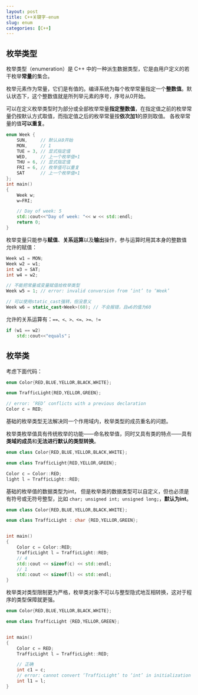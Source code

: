 ```yaml
---
layout: post
title: C++关键字-enum
slug: enum
categories: [C++]
---
```

## 枚举类型
枚举类型（enumeration）是 C++ 中的一种派生数据类型，它是由用户定义的若干枚举**常量**的集合。

枚举元素作为常量，它们是有值的。编译系统为每个枚举常量指定一个**整数值**。默认状态下，这个整数值就是所列举元素的序号，序号从0开始。

可以在定义枚举类型时为部分或全部枚举常量**指定整数值**，在指定值之前的枚举常量仍按默认方式取值，而指定值之后的枚举常量按**依次加1**的原则取值。 各枚举常量的值**可以重复**。
```cpp
enum Week {
    SUN,     // 默认从0开始
    MON,     // 1
    TUE = 3, // 显式指定值
    WED,     // 上一个枚举值+1
    THU = 6, // 显式指定值
    FRI = 6, // 枚举值可以重复
    SAT      // 上一个枚举值+1
};
int main()
{
    Week w;
    w=FRI;

    // Day of week: 5
    std::cout<<"Day of week: "<< w << std::endl;
    return 0;
}
```

枚举变量只能参与**赋值**、**关系运算**以及**输出**操作，参与运算时用其本身的整数值
允许的赋值：
```cpp
Week w1 = MON;
Week w2 = w1;
int w3 = SAT;
int w4 = w2;

// 不能把常量或变量赋值给枚举类型
Week w5 = 1; // error: invalid conversion from ‘int’ to ‘Week’

// 可以使用static_cast强转，但没意义
Week w6 = static_cast<Week>(60); // 不会报错，且w6的值为60
```
允许的关系运算有：`==、<、>、<=、>=、!=`
```cpp
if (w1 == w2)
    std::cout<<"equals"；
```

## 枚举类

考虑下面代码：
```cpp
enum Color{RED,BLUE,YELLOR,BLACK,WHITE};

enum TrafficLight{RED,YELLOR,GREEN};

// error: ‘RED’ conflicts with a previous declaration
Color c = RED;
```
基础的枚举类型无法解决同一个作用域内，枚举类型的成员重名的问题。

枚举类枚举值具有传统枚举的功能——命名枚举值，同时又具有类的特点——具有**类域的成员**和**无法进行默认的类型转换**。

```cpp
enum class Color{RED,BLUE,YELLOR,BLACK,WHITE};

enum class TrafficLight{RED,YELLOR,GREEN};

Color c = Color::RED;
light l = TrafficLight::RED;
```

基础的枚举值的数据类型为int，
但是枚举类的数据类型可以自定义，但也必须是有符号或无符号整型，比如 `char; unsigned int; unsigned long;`，**默认为int**。

```cpp
enum class Color{RED,BLUE,YELLOR,BLACK,WHITE};

enum class TrafficLight : char {RED,YELLOR,GREEN};


int main()
{
    Color c = Color::RED;
    TrafficLight l = TrafficLight::RED;
    // 4
    std::cout << sizeof(c) << std::endl;
    // 1
    std::cout << sizeof(l) << std::endl;
}
```

枚举类对类型限制更为严格，枚举类对象不可以与整型隐式地互相转换，这对于程序的类型保障就更强。
```cpp
enum Color{RED,BLUE,YELLOR,BLACK,WHITE};

enum class TrafficLight {RED,YELLOR,GREEN};


int main()
{
    Color c = RED;
    TrafficLight l = TrafficLight::RED;

    // 正确
    int c1 = c;
    // error: cannot convert ‘TrafficLight’ to ‘int’ in initialization
    int l1 = l;
}
```
